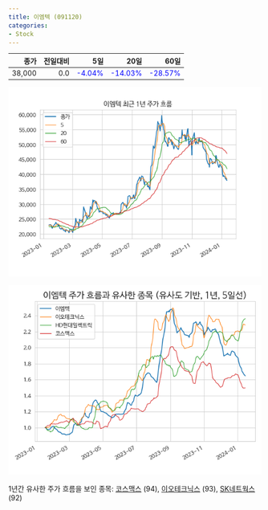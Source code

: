 ```yaml
---
title: 이엠텍 (091120)
categories:
- Stock
---
```


|종가|전일대비|5일|20일|60일|
|---:|-------:|--:|---:|---:|
|38,000|0.0|<span style="color: blue">-4.04%</span>|<span style="color: blue">-14.03%</span>|<span style="color: blue">-28.57%</span>|


<!-- more -->

![091120](/assets/images/stock/091120.png)

![091120](/assets/images/stock/091120_sim.png)

1년간 유사한 주가 흐름을 보인 종목:
[코스맥스](/stock/192820/) (94),
[이오테크닉스](/stock/039030/) (93),
[SK네트웍스](/stock/001740/) (92)